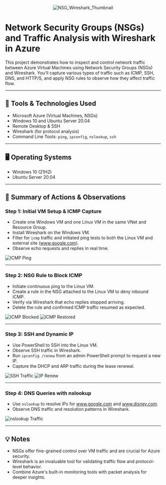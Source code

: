 <p align="center">
  <img src="https://github.com/user-attachments/assets/61c3f7cc-1321-435b-88a1-703696966107" alt="NSG_Wireshark_Thumbnail">
</p>


# Network Security Groups (NSGs) and Traffic Analysis with Wireshark in Azure

This project demonstrates how to inspect and control network traffic between Azure Virtual Machines using Network Security Groups (NSGs) and Wireshark. You'll capture various types of traffic such as ICMP, SSH, DNS, and HTTP/S, and apply NSG rules to observe how they affect traffic flow.

---

## 🧰 Tools & Technologies Used

- Microsoft Azure (Virtual Machines, NSGs)
- Windows 10 and Ubuntu Server 20.04
- Remote Desktop & SSH
- Wireshark (for protocol analysis)
- Command Line Tools: `ping`, `ipconfig`, `nslookup`, `ssh`

---

## 🖥️ Operating Systems

- Windows 10 (21H2)
- Ubuntu Server 20.04

---



## 🔬 Summary of Actions & Observations

### Step 1: Initial VM Setup & ICMP Capture

- Create one Windows VM and one Linux VM in the same VNet and Resource Group.
- Install Wireshark on the Windows VM.
- Filter for `icmp` traffic and initiated ping tests to both the Linux VM and external site (www.google.com).
- Observe echo requests and replies in real time.

![ICMP Ping](images/icmp-ping.png)

---

### Step 2: NSG Rule to Block ICMP

- Initiate continuous ping to the Linux VM.
- Create a rule in the NSG attached to the Linux VM to deny inbound ICMP.
- Verify via Wireshark that echo replies stopped arriving.
- Delete the rule and confirmed ICMP traffic resumed as expected.

![ICMP Blocked](images/icmp-blocked.png)
![ICMP Restored](images/icmp-restored.png)

---

### Step 3: SSH and Dynamic IP

- Use PowerShell to SSH into the Linux VM.
- Observe SSH traffic in Wireshark.
- Run `ipconfig /renew` from an admin PowerShell prompt to request a new IP.
- Capture the DHCP and ARP traffic during the lease renewal.

![SSH Traffic](images/ssh-traffic.png)
![IP Renew](images/ip-renew.png)

---

### Step 4: DNS Queries with nslookup

- Use `nslookup` to resolve IPs for www.google.com and www.disney.com.
- Observe DNS traffic and resolution patterns in Wireshark.

![nslookup Traffic](images/nslookup-traffic.png)

---

## 💡 Notes

- NSGs offer fine-grained control over VM traffic and are crucial for Azure security.
- Wireshark is an invaluable tool for validating traffic flow and protocol-level behavior.
- Combine Azure's built-in monitoring tools with packet analysis for deeper insights.
